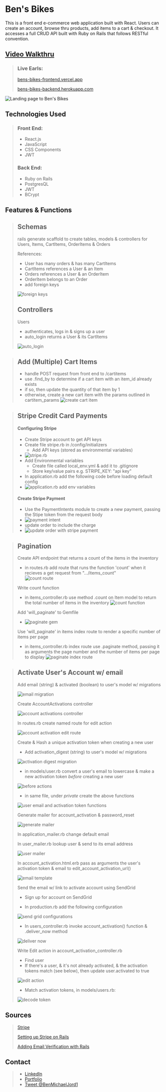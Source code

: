 # Ben's Bikes

This is a front end e-commerce web application built with React. Users can create an account, browse thru products, add items to a cart & checkout. It accesses a full CRUD API built with Ruby on Rails that follows RESTful convention.

## [Video Walkthru](https://www.youtube.com/playlist?list=PLjYC3ZkfhqCpDJl-34_mycn5KZcrrsPKR)

> ### Live Earls:
>
> [bens-bikes-frontend.vercel.app](https://bens-bikes-frontend.vercel.app/)
>
> [bens-bikes-backend.herokuapp.com](https://bens-bikes-backend.herokuapp.com/items)

![Landing page to Ben's Bikes](https://i.imgur.com/Kt3juRq.jpg)

## Technologies Used

> ### Front End:
>
> - React.js
> - JavaScript
> - CSS Components
> - JWT
>
> ### Back End:
>
> - Ruby on Rails
> - PostgresQL
> - JWT
> - BCrypt

## Features & Functions

> ## Schemas
>
> rails generate scaffold to create tables, models & controllers for Users, Items, CartItems, OrderItems & Orders
>
> References:
>
> - User has many orders & has many CartItems
> - CartItems references a User & an Item
> - Orders references a User & an OrderItem
> - OrderItem belongs to an Order
> - add foreign keys
>
> ![foreign keys](https://i.imgur.com/fjAxs3z.png)
>
> ## Controllers
>
> Users
>
> - authenticates, logs in & signs up a user
> - auto_login returns a User & its CartItems
>
> ![auto_login](https://i.imgur.com/U32BISf.png)

> ## Add (Multiple) Cart Items
>
> - handle POST request from front end to /cartitems
> - use .find_by to determine if a cart item with an item_id already exists
> - if so, then update the quantity of that item by 1
> - otherwise, create a new cart item with the params outlined in cartitem_params
>   ![create cart  item](https://i.imgur.com/Pn1brh5.png)

> ## Stripe Credit Card Payments
>
> #### Configuring Stripe
>
> - Create Stripe account to get API keys
> - Create file stripe.rb in /config/initializers
>   - Add API keys (stored as environmental variables)
> - ![stripe.rb](https://i.imgur.com/aNp8b1h.png)
> - Add Environmental variables
>   - Create file called local_env.yml & add it to .gitignore
>   - Store key/value pairs e.g. STRIPE_KEY: "api key"
> - In application.rb add the following code before loading default config
> - ![application.rb add env variables](https://i.imgur.com/eQr0fkr.png)
>
> #### Create Stripe Payment
>
> - Use the PaymentIntents module to create a new payment, passing the Stipe token from the request body
> - ![payment intent](https://i.imgur.com/V3smX7b.png)
> - update order to include the charge
> - ![update order with stripe payment](https://i.imgur.com/sGTHfrq.png)

> ## Pagination
>
> Create API endpoint that returns a count of the items in the inventory
>
> - in routes.rb add route that runs the function 'count' when it recieves a get request from ".../items_count"  
>   ![count route](https://i.imgur.com/qBOoMtM.png)
>
> Write count function
>
> - in items_controller.rb use method .count on Item model to return the total number of items in the inventory
>   ![count function](https://i.imgur.com/1mDqfTK.png)
>
> Add 'will_paginate' to Gemfile
>
> - ![paginate gem](https://i.imgur.com/dgdEZIE.png)
>
> Use 'will_paginate' in items index route to render a specific number of items per page
>
> - in items_controller.rb index route use .paginate method, passing it as arguments the page number and the number of items per page to display
>   ![paginate index route](https://i.imgur.com/EfFIhKq.png)

> ## Activate User's Account w/ email
>
> Add email (string) & activated (boolean) to user's model w/ migrations
>
> ![email migration](https://i.imgur.com/Wpr2tPq.png)
>
> Create AccountActivations controller
>
> ![account activations controller](https://i.imgur.com/kNMtFGD.png)
>
> In routes.rb create named route for edit action
>
> ![account activation edit route](https://i.imgur.com/7Nn0sC2.png)
>
> Create & Hash a unique activation token when creating a new user
>
> - Add activation_digest (string) to user's model w/ migrations
>
> ![activation digest migration](https://i.imgur.com/RwvlHOL.png)
>
> - in models/user.rb convert a user's email to lowercase & make a new activation token _before_ creating a new user
>
> ![before actions](https://i.imgur.com/rfQ6m4d.png)
>
> - in same file, under _private_ create the above functions
>
> ![user email and activation token functions](https://i.imgur.com/CpmOGU4.png)
>
> Generate mailer for account_activation & password_reset
>
> ![generate mailer](https://i.imgur.com/IwUGXIV.png)
>
> In application_mailer.rb change default email
>
> In user_mailer.rb lookup user & send to its email address
>
> ![user mailer](https://i.imgur.com/i0C9Elu.png)
>
> In account_activation.html.erb pass as arguments the user's activation token & email to edit_account_activation_url()
>
> ![email template](https://i.imgur.com/rnHuN4J.png)
>
> Send the email w/ link to activate account using SendGrid
>
> - Sign up for account on SendGrid
>
> - In production.rb add the following configuration
>
> ![send grid configurations](https://i.imgur.com/pYhZ7UV.png)
>
> - In users_controller.rb invoke account_activation() function & .deliver_now method
>
> ![deliver now](https://i.imgur.com/zERje2n.png)
>
> Write Edit action in account_activation_controller.rb
>
> - Find user
> - If there's a user, & it's not already activated, & the activation tokens match (see below), then update user.activated to true
>
> ![edit action](https://i.imgur.com/CpK3WOD.png)
>
> - Match activation tokens, in models/users.rb:
>
> ![decode token](https://i.imgur.com/xawOD4B.png)

## Sources

> [Stripe](https://stripe.com/)
>
> [Setting up Stripe on Rails](https://stripe.com/docs/legacy-checkout/rails)
>
> [Adding Email Verification with Rails](https://3rd-edition.railstutorial.org/book/account_activation_password_reset)

## Contact

> - [LinkedIn](https://www.linkedin.com/in/benjamin-alt-higginbotham/)
> - [Portfolio](https://higginbotham.fun/)
> - [Tweet @BenMichaelJord1](https://twitter.com/BenMichaelJord1)
